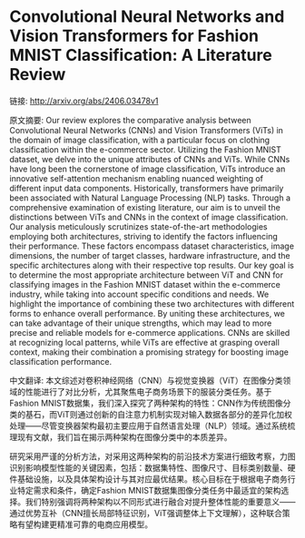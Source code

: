 # Convolutional Neural Networks and Vision Transformers for Fashion MNIST Classification: A Literature Review

链接: http://arxiv.org/abs/2406.03478v1

原文摘要:
Our review explores the comparative analysis between Convolutional Neural
Networks (CNNs) and Vision Transformers (ViTs) in the domain of image
classification, with a particular focus on clothing classification within the
e-commerce sector. Utilizing the Fashion MNIST dataset, we delve into the
unique attributes of CNNs and ViTs. While CNNs have long been the cornerstone
of image classification, ViTs introduce an innovative self-attention mechanism
enabling nuanced weighting of different input data components. Historically,
transformers have primarily been associated with Natural Language Processing
(NLP) tasks. Through a comprehensive examination of existing literature, our
aim is to unveil the distinctions between ViTs and CNNs in the context of image
classification. Our analysis meticulously scrutinizes state-of-the-art
methodologies employing both architectures, striving to identify the factors
influencing their performance. These factors encompass dataset characteristics,
image dimensions, the number of target classes, hardware infrastructure, and
the specific architectures along with their respective top results. Our key
goal is to determine the most appropriate architecture between ViT and CNN for
classifying images in the Fashion MNIST dataset within the e-commerce industry,
while taking into account specific conditions and needs. We highlight the
importance of combining these two architectures with different forms to enhance
overall performance. By uniting these architectures, we can take advantage of
their unique strengths, which may lead to more precise and reliable models for
e-commerce applications. CNNs are skilled at recognizing local patterns, while
ViTs are effective at grasping overall context, making their combination a
promising strategy for boosting image classification performance.

中文翻译:
本文综述对卷积神经网络（CNN）与视觉变换器（ViT）在图像分类领域的性能进行了对比分析，尤其聚焦电子商务场景下的服装分类任务。基于Fashion MNIST数据集，我们深入探究了两种架构的特性：CNN作为传统图像分类的基石，而ViT则通过创新的自注意力机制实现对输入数据各部分的差异化加权处理——尽管变换器架构最初主要应用于自然语言处理（NLP）领域。通过系统梳理现有文献，我们旨在揭示两种架构在图像分类中的本质差异。

研究采用严谨的分析方法，对采用这两种架构的前沿技术方案进行细致考察，力图识别影响模型性能的关键因素，包括：数据集特性、图像尺寸、目标类别数量、硬件基础设施，以及具体架构设计与其对应最优结果。核心目标在于根据电子商务行业特定需求和条件，确定Fashion MNIST数据集图像分类任务中最适宜的架构选择。我们特别强调将两种架构以不同形式进行融合对提升整体性能的重要意义——通过优势互补（CNN擅长局部特征识别，ViT强调整体上下文理解），这种联合策略有望构建更精准可靠的电商应用模型。
